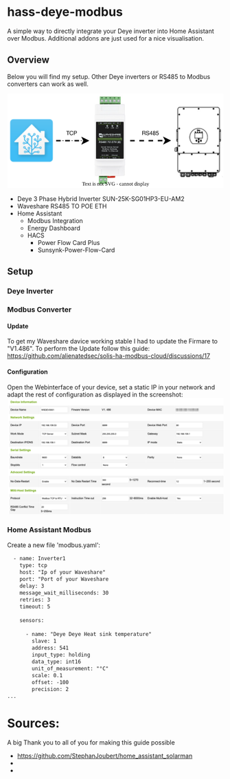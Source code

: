# hass-deye-modbus
A simple way to directly integrate your Deye inverter into Home Assistant over Modbus. Additional addons are just used for a nice visualisation. 

## Overview
Below you will find my setup. Other Deye inverters or RS485 to Modbus converters can work as well.

![Label](/img/overview.drawio.svg)
* Deye 3 Phase Hybrid Inverter SUN-25K-SG01HP3-EU-AM2
* Waveshare RS485 TO POE ETH
* Home Assistant
  * Modbus Integration
  * Energy Dashboard
  * HACS
    * Power Flow Card Plus
    * Sunsynk-Power-Flow-Card

## Setup
### Deye Inverter 
### Modbus Converter
#### Update
To get my Waveshare davice working stable I had to update the Firmare to "V1.486".
To perform the Update follow this guide: https://github.com/alienatedsec/solis-ha-modbus-cloud/discussions/17
#### Configuration
Open the Webinterface of your device, set a static IP in your network and adapt the rest of configuration as displayed in the screenshot:
![Label](/img/waveshare_config.png)

### Home Assistant Modbus
Create a new file 'modbus.yaml':
```
  - name: Inverter1
    type: tcp
    host: "Ip of your Waveshare"
    port: "Port of your Waveshare
    delay: 3
    message_wait_milliseconds: 30
    retries: 3
    timeout: 5

    sensors:
    
      - name: "Deye Deye Heat sink temperature"
        slave: 1
        address: 541
        input_type: holding
        data_type: int16
        unit_of_measurement: "°C"
        scale: 0.1
        offset: -100
        precision: 2
...
```
# Sources:
A big Thank you to all of you for making this guide possible
* https://github.com/StephanJoubert/home_assistant_solarman
* 
* 
